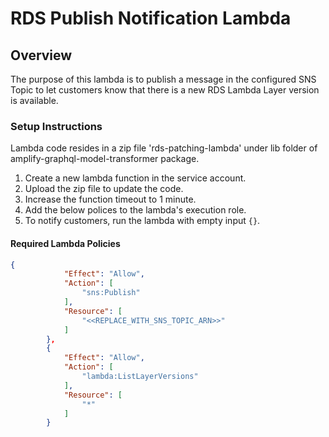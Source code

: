 # RDS Publish Notification Lambda

## Overview
The purpose of this lambda is to publish a message in the configured SNS Topic to let customers know that there is a new RDS Lambda Layer version is available.

### Setup Instructions
Lambda code resides in a zip file 'rds-patching-lambda' under lib folder of amplify-graphql-model-transformer package.

1. Create a new lambda function in the service account.
2. Upload the zip file to update the code.
3. Increase the function timeout to 1 minute.
4. Add the below polices to the lambda's execution role.
5. To notify customers, run the lambda with empty input `{}`.

#### Required Lambda Policies
```json
{
            "Effect": "Allow",
            "Action": [
                "sns:Publish"
            ],
            "Resource": [
                "<<REPLACE_WITH_SNS_TOPIC_ARN>>"
            ]
        },
        {
            "Effect": "Allow",
            "Action": [
                "lambda:ListLayerVersions"
            ],
            "Resource": [
                "*"
            ]
        }
```
